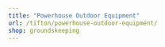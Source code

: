 ```yaml
---
title: "Powerhouse Outdoor Equipment"
url: /tifton/powerhouse-outdoor-equipment/
shop: groundskeeping
---
```

